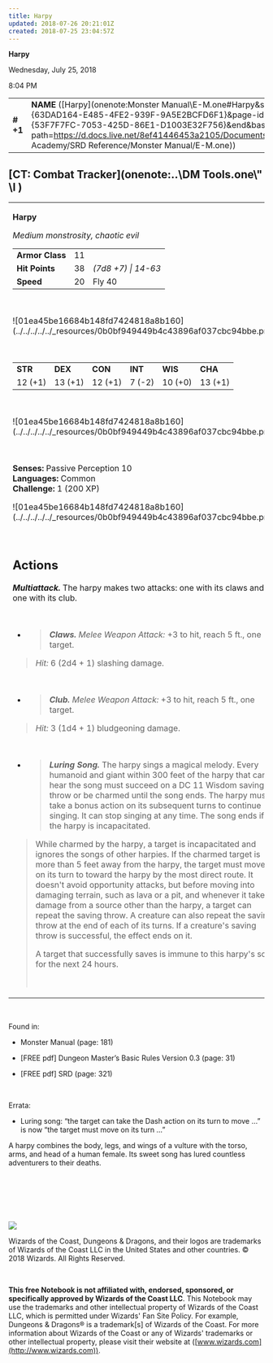 ```yaml
---
title: Harpy
updated: 2018-07-26 20:21:01Z
created: 2018-07-25 23:04:57Z
---
```


**Harpy**

Wednesday, July 25, 2018

8:04 PM

|           |                                                                                                                                                                                                                                                                                    |        |        |        |     |       |        |
|-----------|------------------------------------------------------------------------------------------------------------------------------------------------------------------------------------------------------------------------------------------------------------------------------------|--------|--------|--------|-----|-------|--------|
| **\# +1** | **NAME** ([Harpy](onenote:Monster Manual\\E-M.one#Harpy&section-id={63DAD164-E485-4FE2-939F-9A5E2BCFD6F1}&page-id={53F7F7FC-7053-425D-86E1-D1003E32F756}&end&base-path=https://d.docs.live.net/8ef41446453a2105/Documents/Adventure Academy/SRD Reference/Monster Manual/E-M.one)) | **11** | **38** | **38** | \-  | Notes | 200 XP |

## [CT: Combat Tracker](onenote:..\\DM Tools.one\\" \l )

<table><tbody><tr class="odd"><td><p><strong>Harpy</strong></p><p><em>Medium monstrosity, chaotic evil<br />
</em></p><table><tbody><tr class="odd"><td><strong>Armor Class</strong></td><td>11</td><td> </td></tr><tr class="even"><td><strong>Hit Points</strong></td><td>38</td><td><em>(7d8 +7) | 14-63</em></td></tr><tr class="odd"><td><strong>Speed</strong></td><td>20</td><td>Fly 40</td></tr></tbody></table><p> </p><p>![01ea45be16684b148fd7424818a8b160](../../../../../_resources/0b0bf949449b4c43896af037cbc94bbe.png)</p><p> </p><table><tbody><tr class="odd"><td><strong>STR</strong></td><td><strong>DEX</strong></td><td><strong>CON</strong></td><td><strong>INT</strong></td><td><strong>WIS</strong></td><td><strong>CHA</strong></td></tr><tr class="even"><td>12 (+1)</td><td>13 (+1)</td><td>12 (+1)</td><td>7 (-2)</td><td>10 (+0)</td><td>13 (+1)</td></tr></tbody></table><p> </p><p>![01ea45be16684b148fd7424818a8b160](../../../../../_resources/0b0bf949449b4c43896af037cbc94bbe.png)</p><p> </p><p><strong>Senses:</strong> Passive Perception 10<br />
<strong>Languages:</strong> Common<br />
<strong>Challenge:</strong> 1 (200 XP)</p><p>![01ea45be16684b148fd7424818a8b160](../../../../../_resources/0b0bf949449b4c43896af037cbc94bbe.png)</p><p> </p><h2 id="actions"><strong>Actions</strong></h2><p><em><strong>Multiattack.</strong></em> The harpy makes two attacks: one with its claws and one with its club.</p><p> </p><ul><li><blockquote><p><em><strong>Claws.</strong> Melee Weapon Attack:</em> +3 to hit, reach 5 ft., one target.</p></blockquote></li></ul><blockquote><p><em>Hit:</em> 6 (2d4 + 1) slashing damage.</p></blockquote><p> </p><ul><li><blockquote><p><em><strong>Club.</strong> Melee Weapon Attack:</em> +3 to hit, reach 5 ft., one target.</p></blockquote></li></ul><blockquote><p><em>Hit:</em> 3 (1d4 + 1) bludgeoning damage.</p></blockquote><p> </p><ul><li><blockquote><p><em><strong>Luring Song.</strong></em> The harpy sings a magical melody. Every humanoid and giant within 300 feet of the harpy that can hear the song must succeed on a DC 11 Wisdom saving throw or be charmed until the song ends. The harpy must take a bonus action on its subsequent turns to continue singing. It can stop singing at any time. The song ends if the harpy is incapacitated.</p></blockquote></li></ul><blockquote><p>While charmed by the harpy, a target is incapacitated and ignores the songs of other harpies. If the charmed target is more than 5 feet away from the harpy, the target must move on its turn to toward the harpy by the most direct route. It doesn't avoid opportunity attacks, but before moving into damaging terrain, such as lava or a pit, and whenever it takes damage from a source other than the harpy, a target can repeat the saving throw. A creature can also repeat the saving throw at the end of each of its turns. If a creature's saving throw is successful, the effect ends on it.</p><p>A target that successfully saves is immune to this harpy's song for the next 24 hours.</p><p> </p></blockquote></td></tr></tbody></table>

 

Found in:

-   Monster Manual (page: 181)

-   \[FREE pdf\] Dungeon Master’s Basic Rules Version 0.3 (page: 31)

-   \[FREE pdf\] SRD (page: 321)

 

Errata:

-   Luring song: “the target can take the Dash action on its turn to move …” is now “the target must move on its turn …”

A harpy combines the body, legs, and wings of a vulture with the torso, arms, and head of a human female. Its sweet song has lured countless adventurers to their deaths.

 

 

 

![](tmp\media\image2.png)

Wizards of the Coast, Dungeons & Dragons, and their logos are trademarks of Wizards of the Coast LLC in the United States and other countries. © 2018 Wizards. All Rights Reserved.

 

**This free Notebook is not affiliated with, endorsed, sponsored, or specifically approved by Wizards of the Coast LLC**. This Notebook may use the trademarks and other intellectual property of Wizards of the Coast LLC, which is permitted under Wizards' Fan Site Policy. For example, Dungeons & Dragons® is a trademark\[s\] of Wizards of the Coast. For more information about Wizards of the Coast or any of Wizards' trademarks or other intellectual property, please visit their website at ([www.wizards.com](http://www.wizards.com)).
